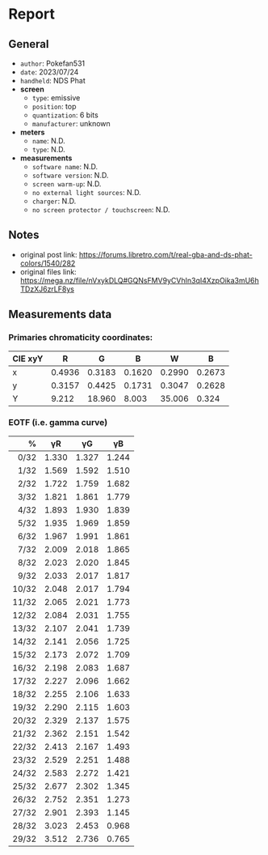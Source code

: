 # Report

## General

- `author`: Pokefan531
- `date`: 2023/07/24
- `handheld`: NDS Phat
- **screen**
    - `type`: emissive
    - `position`: top
    - `quantization`: 6 bits
    - `manufacturer`: unknown
- **meters**
    - `name`: N.D.
    - `type`: N.D.
- **measurements**
   - `software name`: N.D.
   - `software version`: N.D.
   - `screen warm-up`: N.D.
   - `no external light sources`: N.D.
   - `charger`: N.D.
   - `no screen protector / touchscreen`: N.D.

## Notes

- original post link: https://forums.libretro.com/t/real-gba-and-ds-phat-colors/1540/282
- original files link: https://mega.nz/file/nVxykDLQ#GQNsFMV9yCVhIn3qI4XzpOika3mU6hTDzXJ6zrLF8ys

## Measurements data

### Primaries chromaticity coordinates:

| CIE xyY | R | G | B | W | B |
| --- | --- | ---| --- | --- | --- |
| x	| 0.4936 | 0.3183 | 0.1620 | 0.2990 | 0.2673 |
| y	| 0.3157 | 0.4425 | 0.1731 | 0.3047 | 0.2628 |
| Y	| 9.212 | 18.960 | 8.003 | 35.006 | 0.324 |


### EOTF (i.e. gamma curve)

| % | γR | γG | γB |
| ---: | --- | ---| --- |
|  0/32 | 1.330 | 1.327 | 1.244 |
|  1/32 | 1.569 | 1.592 | 1.510 |
|  2/32 | 1.722 | 1.759 | 1.682 |
|  3/32 | 1.821 | 1.861 | 1.779 |
|  4/32 | 1.893 | 1.930 | 1.839 |
|  5/32 | 1.935 | 1.969 | 1.859 |
|  6/32 | 1.967 | 1.991 | 1.861 |
|  7/32 | 2.009 | 2.018 | 1.865 |
|  8/32 | 2.023 | 2.020 | 1.845 |
|  9/32 | 2.033 | 2.017 | 1.817 |
| 10/32 | 2.048 | 2.017 | 1.794 |
| 11/32 | 2.065 | 2.021 | 1.773 |
| 12/32 | 2.084 | 2.031 | 1.755 |
| 13/32 | 2.107 | 2.041 | 1.739 |
| 14/32 | 2.141 | 2.056 | 1.725 |
| 15/32 | 2.173 | 2.072 | 1.709 |
| 16/32 | 2.198 | 2.083 | 1.687 |
| 17/32 | 2.227 | 2.096 | 1.662 |
| 18/32 | 2.255 | 2.106 | 1.633 |
| 19/32 | 2.290 | 2.115 | 1.603 |
| 20/32 | 2.329 | 2.137 | 1.575 |
| 21/32 | 2.362 | 2.151 | 1.542 |
| 22/32 | 2.413 | 2.167 | 1.493 |
| 23/32 | 2.529 | 2.251 | 1.488 |
| 24/32 | 2.583 | 2.272 | 1.421 |
| 25/32 | 2.677 | 2.302 | 1.345 |
| 26/32 | 2.752 | 2.351 | 1.273 |
| 27/32 | 2.901 | 2.393 | 1.145 |
| 28/32 | 3.023 | 2.453 | 0.968 |
| 29/32 | 3.512 | 2.736 | 0.765 |
								
								
